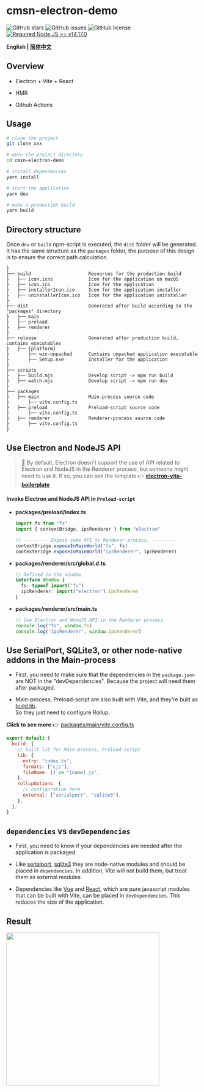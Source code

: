 # cmsn-electron-demo

![GitHub stars](https://img.shields.io/github/stars/BrainCoTech/cmsn-electron-demo?color=fa6470&style=flat)
![GitHub issues](https://img.shields.io/github/issues/BrainCoTech/cmsn-electron-demo?color=d8b22d&style=flat)
![GitHub license](https://img.shields.io/github/license/BrainCoTech/cmsn-electron-demo?style=flat)
[![Required Node.JS >= v14.17.0](https://img.shields.io/static/v1?label=node&message=%3E=14.17.0&logo=node.js&color=3f893e&style=flat)](https://nodejs.org/about/releases)

**English | [简体中文](README.zh-CN.md)**

## Overview

- Electron + Vite + React

- HMR

- Github Actions

## Usage

```sh
# clone the project
git clone xxx

# open the project directory
cd cmsn-electron-demo

# install dependencies
yarn install

# start the application
yarn dev

# make a production build
yarn build
```

## Directory structure

Once `dev` or `build` npm-script is executed, the `dist` folder will be generated. It has the same structure as the `packages` folder, the purpose of this design is to ensure the correct path calculation.

```tree
├
├── build                     Resources for the production build
├   ├── icon.icns             Icon for the application on macOS
├   ├── icon.ico              Icon for the application
├   ├── installerIcon.ico     Icon for the application installer
├   ├── uninstallerIcon.ico   Icon for the application uninstaller
├
├── dist                      Generated after build according to the "packages" directory
├   ├── main
├   ├── preload
├   ├── renderer
├
├── release                   Generated after production build, contains executables
├   ├── {platform}
├       ├── win-unpacked      Contains unpacked application executable
├       ├── Setup.exe         Installer for the application
├
├── scripts
├   ├── build.mjs             Develop script -> npm run build
├   ├── watch.mjs             Develop script -> npm run dev
├
├── packages
├   ├── main                  Main-process source code
├       ├── vite.config.ts
├   ├── preload               Preload-script source code
├       ├── vite.config.ts
├   ├── renderer              Renderer-process source code
├       ├── vite.config.ts
├
```

## Use Electron and NodeJS API

> 🚧 By default, Electron doesn't support the use of API related to Electron and NodeJS in the Renderer process, but someone might need to use it. If so, you can see the template 👉 **[electron-vite-boilerplate](https://github.com/caoxiemeihao/electron-vite-boilerplate)**

#### Invoke Electron and NodeJS API in `Preload-script`

- **packages/preload/index.ts**

    ```typescript
    import fs from "fs"
    import { contextBridge, ipcRenderer } from "electron"

    // --------- Expose some API to Renderer-process. ---------
    contextBridge.exposeInMainWorld("fs", fs)
    contextBridge.exposeInMainWorld("ipcRenderer", ipcRenderer)
    ```

- **packages/renderer/src/global.d.ts**

    ```typescript
    // Defined in the window
    interface Window {
      fs: typeof import("fs")
      ipcRenderer: import("electron").IpcRenderer
    }
    ```

- **packages/renderer/src/main.ts**

    ```typescript
    // Use Electron and NodeJS API in the Renderer-process
    console.log("fs", window.fs)
    console.log("ipcRenderer", window.ipcRenderer)
    ```

## Use SerialPort, SQLite3, or other node-native addons in the Main-process

- First, you need to make sure that the dependencies in the `package.json` are NOT in the "devDependencies". Because the project will need them after packaged.

- Main-process, Preload-script are also built with Vite, and they're built as [build.lib](https://vitejs.dev/config/#build-lib).  
    So they just need to configure Rollup.

**Click to see more** 👉 [packages/main/vite.config.ts](https://github.com/BrainCoTech/cmsn-electron-demo/blob/main/packages/main/vite.config.ts)

```js
export default {
  build: {
    // built lib for Main-process, Preload-script
    lib: {
      entry: "index.ts",
      formats: ["cjs"],
      fileName: () => "[name].js",
    },
    rollupOptions: {
      // configuration here
      external: ["serialport", "sqlite3"],
    },
  },
}
```

## `dependencies` vs `devDependencies`

- First, you need to know if your dependencies are needed after the application is packaged.

- Like [serialport](https://www.npmjs.com/package/serialport), [sqlite3](https://www.npmjs.com/package/sqlite3) they are node-native modules and should be placed in `dependencies`. In addition, Vite will not build them, but treat them as external modules.

- Dependencies like [Vue](https://www.npmjs.com/package/vue) and [React](https://www.npmjs.com/package/react), which are pure javascript modules that can be built with Vite, can be placed in `devDependencies`. This reduces the size of the application.

## Result

<img width="400px" src="https://focus-resource.oss-accelerate.aliyuncs.com/universal/crimson-sdk-prebuild/node/cmsn-electron.png" />
